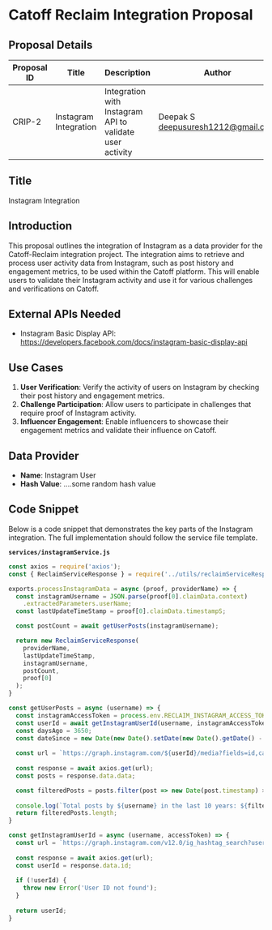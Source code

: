 # Catoff Reclaim Integration Proposal

## Proposal Details

| Proposal ID | Title                 | Description                                                       | Author                                     | Discussions Link | Status | Type        | Category | Created    | Requires |
|-------------|-----------------------|-------------------------------------------------------------------|--------------------------------------------|------------------|--------|-------------|----------|------------|----------|
| CRIP-2      | Instagram Integration | Integration with Instagram API to validate user activity           | Deepak S <deepusuresh1212@gmail.com>       |                  | Draft  | Integration | CRIP     | 2024-06-12 |          |

## Title

Instagram Integration

## Introduction

This proposal outlines the integration of Instagram as a data provider for the Catoff-Reclaim integration project. The integration aims to retrieve and process user activity data from Instagram, such as post history and engagement metrics, to be used within the Catoff platform. This will enable users to validate their Instagram activity and use it for various challenges and verifications on Catoff.

## External APIs Needed

- Instagram Basic Display API: https://developers.facebook.com/docs/instagram-basic-display-api

## Use Cases

1. **User Verification**: Verify the activity of users on Instagram by checking their post history and engagement metrics.
2. **Challenge Participation**: Allow users to participate in challenges that require proof of Instagram activity.
3. **Influencer Engagement**: Enable influencers to showcase their engagement metrics and validate their influence on Catoff.

## Data Provider

- **Name**: Instagram User
- **Hash Value**: ....some random hash value

## Code Snippet

Below is a code snippet that demonstrates the key parts of the Instagram integration. The full implementation should follow the service file template.

**`services/instagramService.js`**

```javascript
const axios = require('axios');
const { ReclaimServiceResponse } = require('../utils/reclaimServiceResponse');

exports.processInstagramData = async (proof, providerName) => {
  const instagramUsername = JSON.parse(proof[0].claimData.context)
    .extractedParameters.userName;
  const lastUpdateTimeStamp = proof[0].claimData.timestampS;

  const postCount = await getUserPosts(instagramUsername);

  return new ReclaimServiceResponse(
    providerName,
    lastUpdateTimeStamp,
    instagramUsername,
    postCount,
    proof[0]
  );
}

const getUserPosts = async (username) => {
  const instagramAccessToken = process.env.RECLAIM_INSTAGRAM_ACCESS_TOKEN;
  const userId = await getInstagramUserId(username, instagramAccessToken);
  const daysAgo = 3650;
  const dateSince = new Date(new Date().setDate(new Date().getDate() - daysAgo)).toISOString();
  
  const url = `https://graph.instagram.com/${userId}/media?fields=id,caption,timestamp&access_token=${instagramAccessToken}`;
  
  const response = await axios.get(url);
  const posts = response.data.data;

  const filteredPosts = posts.filter(post => new Date(post.timestamp) >= new Date(dateSince));
  
  console.log(`Total posts by ${username} in the last 10 years: ${filteredPosts.length}`);
  return filteredPosts.length;
}

const getInstagramUserId = async (username, accessToken) => {
  const url = `https://graph.instagram.com/v12.0/ig_hashtag_search?user_id=${username}&access_token=${accessToken}`;
  
  const response = await axios.get(url);
  const userId = response.data.id;
  
  if (!userId) {
    throw new Error('User ID not found');
  }
  
  return userId;
}
